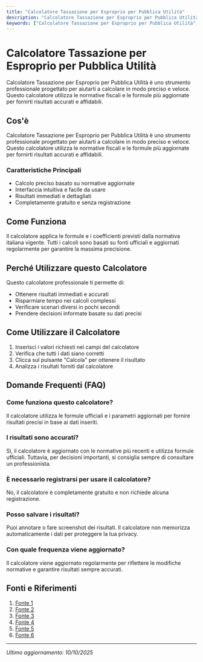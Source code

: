 ```yaml
---
title: "Calcolatore Tassazione per Esproprio per Pubblica Utilità"
description: "Calcolatore Tassazione per Esproprio per Pubblica Utilità è uno strumento professionale progettato per aiutarti a calcolare in modo preciso e veloce. Questo calcolatore utilizza le normative fiscali e le formule più aggiornate per fornirti risultati accurati e affidabili."
keywords: ["Calcolatore Tassazione per Esproprio per Pubblica Utilità", "calcolatore", "calcolo online"]
---
```


# Calcolatore Tassazione per Esproprio per Pubblica Utilità

Calcolatore Tassazione per Esproprio per Pubblica Utilità è uno strumento professionale progettato per aiutarti a calcolare in modo preciso e veloce. Questo calcolatore utilizza le normative fiscali e le formule più aggiornate per fornirti risultati accurati e affidabili.

## Cos'è

Calcolatore Tassazione per Esproprio per Pubblica Utilità è uno strumento professionale progettato per aiutarti a calcolare in modo preciso e veloce. Questo calcolatore utilizza le normative fiscali e le formule più aggiornate per fornirti risultati accurati e affidabili.

### Caratteristiche Principali

- Calcolo preciso basato su normative aggiornate
- Interfaccia intuitiva e facile da usare
- Risultati immediati e dettagliati
- Completamente gratuito e senza registrazione

## Come Funziona

Il calcolatore applica le formule e i coefficienti previsti dalla normativa italiana vigente. Tutti i calcoli sono basati su fonti ufficiali e aggiornati regolarmente per garantire la massima precisione.

## Perché Utilizzare questo Calcolatore

Questo calcolatore professionale ti permette di:

- Ottenere risultati immediati e accurati
- Risparmiare tempo nei calcoli complessi
- Verificare scenari diversi in pochi secondi
- Prendere decisioni informate basate su dati precisi

## Come Utilizzare il Calcolatore

1. Inserisci i valori richiesti nei campi del calcolatore
2. Verifica che tutti i dati siano corretti
3. Clicca sul pulsante "Calcola" per ottenere il risultato
4. Analizza i risultati forniti dal calcolatore

## Domande Frequenti (FAQ)

### Come funziona questo calcolatore?

Il calcolatore utilizza le formule ufficiali e i parametri aggiornati per fornire risultati precisi in base ai dati inseriti.

### I risultati sono accurati?

Sì, il calcolatore è aggiornato con le normative più recenti e utilizza formule ufficiali. Tuttavia, per decisioni importanti, si consiglia sempre di consultare un professionista.

### È necessario registrarsi per usare il calcolatore?

No, il calcolatore è completamente gratuito e non richiede alcuna registrazione.

### Posso salvare i risultati?

Puoi annotare o fare screenshot dei risultati. Il calcolatore non memorizza automaticamente i dati per proteggere la tua privacy.

### Con quale frequenza viene aggiornato?

Il calcolatore viene aggiornato regolarmente per riflettere le modifiche normative e garantire risultati sempre accurati.

## Fonti e Riferimenti

1. [Fonte 1](https://www.anptes.org/calcolo-indennita-esproprio)
2. [Fonte 2](https://tutelaespropri.it/calcolo-indennita-di-esproprio/)
3. [Fonte 3](https://www.fidaf.it/il-calcolo-dellindennita-desproprio-per-aree-edificabili-e-non-edificabili/)
4. [Fonte 4](https://www.exeo.it/Articoli/5472/attuazione-prelievo-irpef-per-esproprio-pubblica-utilita.aspx)
5. [Fonte 5](https://www.anptes.org/come-si-calcola-indennita-di-esproprio-terreni-fabbricati)
6. [Fonte 6](https://tutelaespropri.it/indennita-di-espropriazione/)

---

*Ultimo aggiornamento: 10/10/2025*

